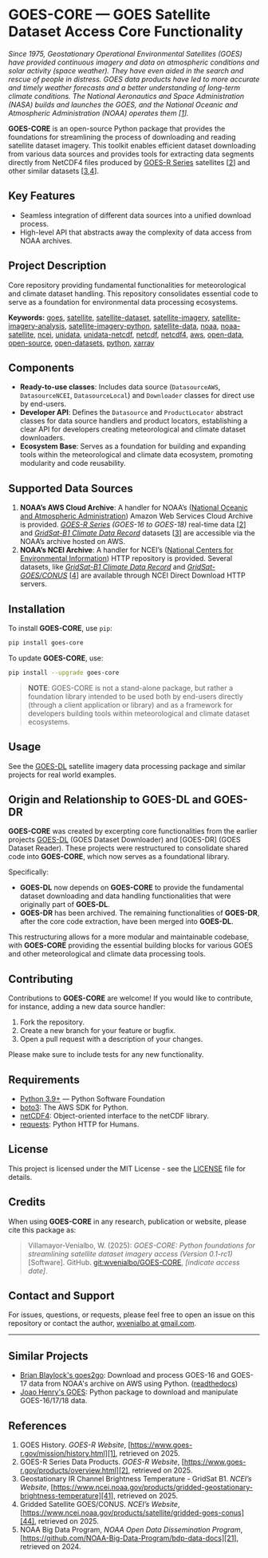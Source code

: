 # GOES-CORE — GOES Satellite Dataset Access Core Functionality

*Since 1975, Geostationary Operational Environmental Satellites (GOES) have
provided continuous imagery and data on atmospheric conditions and solar
activity (space weather). They have even aided in the search and rescue of
people in distress. GOES data products have led to more accurate and timely
weather forecasts and a better understanding of long-term climate conditions.
The National Aeronautics and Space Administration (NASA) builds and launches
the GOES, and the National Oceanic and Atmospheric Administration (NOAA)
operates them &#91;[1](#hist)&#93;.*

**GOES-CORE** is an open-source Python package that provides the foundations
for streamlining the process of downloading and reading satellite dataset
imagery. This toolkit enables efficient dataset downloading from various
data sources and provides tools for extracting data segments directly from
NetCDF4 files produced by [GOES-R Series][0] satellites &#91;[2](#goesr)&#93;
and other similar datasets &#91;[3](#b1),[4](#ggc)&#93;.

## Key Features

- Seamless integration of different data sources into a unified download
  process.
- High-level API that abstracts away the complexity of data access from NOAA
  archives.

## Project Description

Core repository providing fundamental functionalities for meteorological and
climate dataset handling. This repository consolidates essential code to serve
as a foundation for environmental data processing ecosystems.

**Keywords:**
[goes](https://github.com/topics/goes),
[satellite](https://github.com/topics/satellite),
[satellite-dataset](https://github.com/topics/satellite-dataset),
[satellite-imagery](https://github.com/topics/satellite-imagery),
[satellite-imagery-analysis](https://github.com/topics/satellite-imagery-analysis),
[satellite-imagery-python](https://github.com/topics/satellite-imagery-python),
[satellite-data](https://github.com/topics/satellite-data),
[noaa](https://github.com/topics/noaa),
[noaa-satellite](https://github.com/topics/noaa-satellite),
[ncei](https://github.com/topics/ncei),
[unidata](https://github.com/topics/unidata),
[unidata-netcdf](https://github.com/topics/unidata-netcdf),
[netcdf](https://github.com/topics/netcdf),
[netcdf4](https://github.com/topics/netcdf4),
[aws](https://github.com/topics/aws),
[open-data](https://github.com/topics/open-data),
[open-source](https://github.com/topics/open-source),
[open-datasets](https://github.com/topics/open-datasets),
[python](https://github.com/topics/python),
[xarray](https://github.com/topics/xarray)

## Components

- **Ready-to-use classes**: Includes data source (`DatasourceAWS`,
  `DatasourceNCEI`, `DatasourceLocal`) and `Downloader` classes for direct use
  by end-users.
- **Developer API**: Defines the `Datasource` and `ProductLocator` abstract
  classes for data source handlers and product locators, establishing a clear
  API for developers creating meteorological and climate dataset downloaders.
- **Ecosystem Base**: Serves as a foundation for building and expanding tools
  within the meteorological and climate data ecosystem, promoting modularity
  and code reusability.

## Supported Data Sources

1. **NOAA’s AWS Cloud Archive**: A handler for NOAA’s ([National Oceanic and
   Atmospheric Administration][10]) Amazon Web Services Cloud Archive is
   provided.  *[GOES-R Series][0] (GOES-16 to GOES-18)* real-time data
   &#91;[2](#goesr)&#93; and *[GridSat-B1 Climate Data Record][42]* datasets
   &#91;[3](#b1)&#93; are accessible via the NOAA’s archive hosted on AWS.
2. **NOAA’s NCEI Archive**: A handler for NCEI’s ([National Centers for
   Environmental Information][11]) HTTP repository is provided. Several
   datasets, like *[GridSat-B1 Climate Data Record][42]* and
   *[GridSat-GOES/CONUS][43]* &#91;[4](#ggc)&#93; are available through NCEI
   Direct Download HTTP servers.

## Installation

To install **GOES-CORE**, use `pip`:

```bash
pip install goes-core
```

To update **GOES-CORE**, use:

```bash
pip install --upgrade goes-core
```

> **NOTE**: GOES-CORE is not a stand-alone package, but rather a foundation
> library intended to be used both by end-users directly (through a client
> application or library) and as a framework for developers building tools
> within meteorological and climate dataset ecosystems.

## Usage

See the [GOES-DL][25] satellite imagery data processing package and similar
projects for real world examples.

## Origin and Relationship to GOES-DL and GOES-DR

**GOES-CORE** was created by excerpting core functionalities from the earlier
projects [GOES-DL][25] (GOES Dataset Downloader) and [GOES-DR] (GOES Dataset
Reader).  These projects were restructured to consolidate shared code into
**GOES-CORE**, which now serves as a foundational library.

Specifically:

- **GOES-DL** now depends on **GOES-CORE** to provide the fundamental dataset
  downloading and data handling functionalities that were originally part of
  **GOES-DL**.
- **GOES-DR** has been archived. The remaining functionalities of **GOES-DR**,
  after the core code extraction, have been merged into **GOES-DL**.

This restructuring allows for a more modular and maintainable codebase, with
**GOES-CORE** providing the essential building blocks for various GOES and
other meteorological and climate data processing tools.

## Contributing

Contributions to **GOES-CORE** are welcome! If you would like to contribute,
for instance, adding a new data source handler:

1. Fork the repository.
2. Create a new branch for your feature or bugfix.
3. Open a pull request with a description of your changes.

Please make sure to include tests for any new functionality.

## Requirements

- [Python 3.9+](https://www.python.org/) — Python Software Foundation
- [boto3](https://pypi.org/project/boto3): The AWS SDK for Python.
- [netCDF4](https://pypi.org/project/requests): Object-oriented interface to
  the netCDF library.
- [requests](https://pypi.org/project/requests): Python HTTP for Humans.

## License

This project is licensed under the MIT License - see the [LICENSE](LICENSE)
file for details.

## Credits

When using **GOES-CORE** in any research, publication or website, please cite
this package as:

> Villamayor-Venialbo, W. (2025): *GOES-CORE: Python foundations for
> streamlining satellite dataset imagery access (Version 0.1-rc1)* [Software].
> GitHub. [git:wvenialbo/GOES-CORE][24], *[indicate access date]*.

## Contact and Support

For issues, questions, or requests, please feel free to open an issue on this
repository or contact the author, [wvenialbo at
gmail.com](mailto:wvenialbo@gmail.com).

---

## Similar Projects

- [Brian Blaylock's goes2go][22]: Download and process GOES-16 and GOES-17 data
  from NOAA's archive on AWS using Python.  ([readthedocs][31])
- [Joao Henry's GOES][23]: Python package to download and manipulate
  GOES-16/17/18 data.

<!-- markdownlint-capture -->
<!-- markdownlint-disable MD033 -->

## References

1. GOES History. *GOES-R Website*,
   [https://www.goes-r.gov/mission/history.html][1], retrieved on 2025.<a
   name="hist"></a>
2. GOES-R Series Data Products. *GOES-R Website*,
   [https://www.goes-r.gov/products/overview.html][2], retrieved on 2025.<a
   name="goesr"></a>
3. Geostationary IR Channel Brightness Temperature - GridSat B1. *NCEI’s
   Website*,
   [https://www.ncei.noaa.gov/products/gridded-geostationary-brightness-temperature][41],
   retrieved on 2025.<a name="b1"></a>
4. Gridded Satellite GOES/CONUS. *NCEI’s Website*,
   [https://www.ncei.noaa.gov/products/satellite/gridded-goes-conus][44],
   retrieved on 2025.<a name="ggc"></a>
5. NOAA Big Data Program, *NOAA Open Data Dissemination Program*,
   [https://github.com/NOAA-Big-Data-Program/bdp-data-docs][21], retrieved on
   2024.

<!-- markdownlint-restore -->

<!-- hidden-references: named links -->

[0]: https://www.goes-r.gov/
[1]: https://www.goes-r.gov/mission/history.html
[2]: https://www.goes-r.gov/products/overview.html
[10]: https://www.noaa.gov/
[11]: https://www.ncei.noaa.gov/
[21]: https://github.com/NOAA-Big-Data-Program/bdp-data-docs
[22]: https://github.com/blaylockbk/goes2go
[23]: https://github.com/joaohenry23/GOES
[24]: https://github.com/wvenialbo/GOES-CORE
[25]: https://github.com/wvenialbo/GOES-DL
[31]: https://goes2go.readthedocs.io/
[41]: https://www.ncei.noaa.gov/products/gridded-geostationary-brightness-temperature
[42]: https://www.ncei.noaa.gov/products/climate-data-records/geostationary-IR-channel-brightness-temperature
[43]: https://catalog.data.gov/dataset/gridded-satellite-goes-gridsat-goes-east-and-west-full-disk-and-conus-coverage-version-12
[44]: https://www.ncei.noaa.gov/products/satellite/gridded-goes-conus
